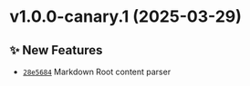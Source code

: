 # v1.0.0-canary.1 (2025-03-29)

## ✨ New Features
- [`28e5684`](https://github.com/awesome-algorand/mdast/commit/28e5684)  Markdown Root content parser
